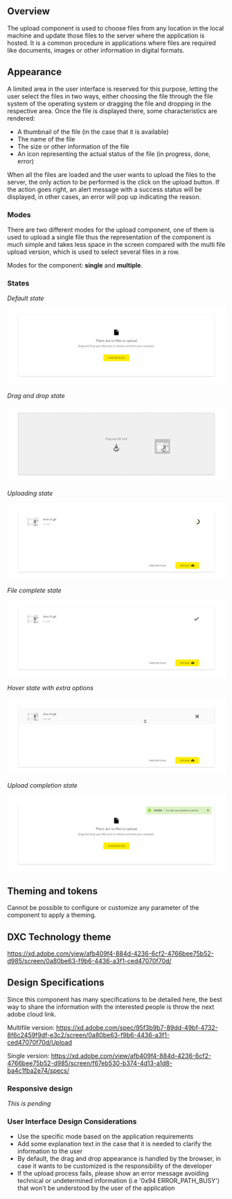 ## Overview

The upload component is used to choose files from any location in the local machine and update those files to the server where the application is hosted. It is a common procedure in applications where files are required like documents, images or other information in digital formats.

## Appearance

A limited area in the user interface is reserved for this purpose, letting the user select the files in two ways, either choosing the file through the file system of the operating system or dragging the file and dropping in the respective area.
Once the file is displayed there, some characteristics are rendered:
- A thumbnail of the file (in the case that it is available)
- The name of the file
- The size or other information of the file
- An icon representing the actual status of the file (in progress, done, error) 

When all the files are loaded and the user wants to upload the files to the server, the only action to be performed is the click on the upload button. If the action goes right, an alert message with a success status will be displayed, in other cases, an error will pop up indicating the reason.

### Modes

There are two different modes for the upload component, one of them is used to upload a single file thus the representation of the component is much simple and takes less space in the screen compared with the multi file upload version, which is used to select several files in a row. 

Modes for the component: __single__ and __multiple__.


### States

*Default state*

![Upload with the default preview of the component](images/upload_preview.png)

*Drag and drop state*

![Upload with drag and drop action of a file](images/upload_dragdrop.png)

*Uploading state*

![Upload with file uploading](images/upload_processing.png)

*File complete state*

![Upload with a file already uploaded and added to the list](images/upload_uploaded.png)

*Hover state with extra options*

![Upload with a hover action over the items to display more options](images/upload_hover.png)

*Upload completion state*

![Upload after cliclinkg the upload button with an alert reporting the state](images/upload_alert.png)

## Theming and tokens

Cannot be possible to configure or customize any parameter of the component to apply a theming.

## DXC Technology theme

https://xd.adobe.com/view/afb409f4-884d-4236-6cf2-4766bee75b52-d985/screen/0a80be63-f9b6-4436-a3f1-ced47070f70d/

## Design Specifications

Since this component has many specifications to be detailed here, the best way to share the information with the interested people is throw the next adobe cloud link.

Multifile version: https://xd.adobe.com/spec/95f3b9b7-89dd-49bf-4732-8f6c2459f9df-e3c2/screen/0a80be63-f9b6-4436-a3f1-ced47070f70d/Upload

Single version: https://xd.adobe.com/view/afb409f4-884d-4236-6cf2-4766bee75b52-d985/screen/f67eb530-b374-4d13-a1d8-ba4c1fba2e74/specs/



### Responsive design

*This is pending*

### User Interface Design Considerations

- Use the specific mode based on the application requirements
- Add some explanation text in the case that it is needed to clarify the information to the user
- By default, the drag and drop appearance is handled by the browser, in case it wants to be customized is the responsibility of the developer
- If the upload process fails, please show an error message avoiding technical or undetermined information (i.e '0x94 ERROR_PATH_BUSY') that won't be understood by the user of the application